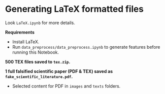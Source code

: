 # Generating LaTeX formatted files

Look `LaTeX.ipynb` for more details.

**Requirements**
- Install LaTeX.
- Run `data_preprocess/data_preprocess.ipynb` to generate features before running this Notebook.

**500 TEX files saved to `tex.zip`.**

**1 full falsified scientific paper (PDF & TEX) saved as `fake_scientific_literature.pdf`.**
- Selected content for PDF in `images` and `texts` folders.
